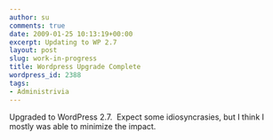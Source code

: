 ```yaml
---
author: su
comments: true
date: 2009-01-25 10:13:19+00:00
excerpt: Updating to WP 2.7
layout: post
slug: work-in-progress
title: Wordpress Upgrade Complete
wordpress_id: 2388
tags:
- Administrivia
---
```


Upgraded to WordPress 2.7.  Expect some idiosyncrasies, but I think I mostly was able to minimize the impact.
